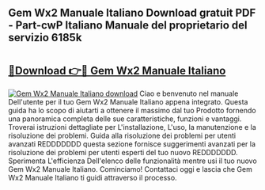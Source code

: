 ## Gem Wx2 Manuale Italiano Download gratuit PDF - Part-cwP Italiano Manuale del proprietario del servizio 6185k

# <h2><a href="http://dfesc8p.blite.top/?on=Gem+Wx2+Manuale+Italiano">🔗Download 👉🔴 Gem Wx2 Manuale Italiano</a></h2>

[![Gem Wx2 Manuale Italiano download](https://i.imgur.com/lujVjoI.png)](http://dfesc8p.blite.top/?on=Gem+Wx2+Manuale+Italiano)
Ciao e benvenuto nel manuale Dell'utente per il tuo Gem Wx2 Manuale Italiano appena integrato. Questa guida ha lo scopo di aiutarti a ottenere il massimo dal tuo Prodotto fornendo una panoramica completa delle sue caratteristiche, funzioni e vantaggi. Troverai istruzioni dettagliate per L'installazione, L'uso, la manutenzione e la risoluzione dei problemi. Guida alla risoluzione dei problemi per utenti avanzati REDDDDDDD questa sezione fornisce suggerimenti avanzati per la risoluzione dei problemi per utenti esperti del tuo nuovo REDDDDDDD. Sperimenta L'efficienza Dell'elenco delle funzionalità mentre usi il tuo nuovo Gem Wx2 Manuale Italiano. Cominciamo! Contattaci oggi e lascia che Gem Wx2 Manuale Italiano ti guidi attraverso il processo.
